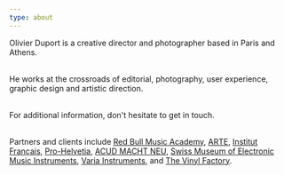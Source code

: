 ```yaml
---
type: about
---
```

Olivier Duport is a creative director and photographer based in Paris and Athens.
</br></br>

He works at the crossroads of editorial, photography, user experience, graphic design and artistic direction.</br></br>

For additional information, don't hesitate to get in touch.
</br></br>

Partners and clients include [Red Bull Music Academy](http://www.redbullmusicacademy.com/), [ARTE](https://www.arte.tv/), [Institut Français](https://www.institutfrancais.com/fr), [Pro-Helvetia](https://prohelvetia.ch/fr/), [ACUD MACHT NEU](http://acudmachtneu.de/), [Swiss Museum of Electronic Music Instruments](https://www.smemmusic.ch/), [Varia Instruments](https://www.varia-instruments.com/), and [The Vinyl Factory](https://thevinylfactory.coma/).